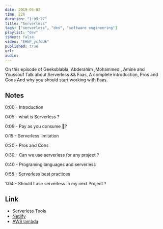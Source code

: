 ```yaml
---
date: 2019-06-02
time: 22h
duration: "1:09:27"
title: "Serverless"
tags: ["serverless", "dev", "software engineering"]
playlist: "dev"
isNext: false
video: "EHkP_ycfdUk"
published: true
url:
audio:
---
```


On this episode of Geeksblabla, Abderahim ,Mohammed , Amine and Youssouf Talk about Serverless && Faas, A complete introduction, Pros and Cons And why you should start working with Faas.

## Notes

0:00 - Introduction

0:05 - what is Serverless ?

0:09 - Pay as you consume 🤔?

0:15 - Serverless limitation

0:20 - Pros and Cons

0:30 - Can we use serverless for any project ?

0:40 - Programing languages and serverless

0:55 - Serverless best practices

1:04 - Should I use serverless in my next Project ?

## Link

- [Serverless Tools](https://serverless.css-tricks.com)
- [Netlify](https://www.netlify.com/)
- [AWS lambda](https://aws.amazon.com/lambda/)
